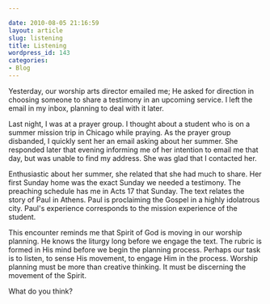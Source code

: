 ```yaml
---

date: 2010-08-05 21:16:59
layout: article
slug: listening
title: Listening
wordpress_id: 143
categories:
- Blog
---
```


Yesterday, our worship arts director emailed me; He asked for direction in choosing someone to share a testimony in an upcoming service.  I left the email in my inbox, planning to deal with it later.

Last night, I was at a prayer group.  I thought about a student who is on a summer mission trip in Chicago while praying.  As the prayer group disbanded, I quickly sent her an email asking about her summer.  She responded later that evening informing me of her intention to email me that day, but was unable to find my address.  She was glad that I contacted her.  

Enthusiastic about her summer, she related that she had much to share.  Her first Sunday home was the exact Sunday we needed a testimony.  The preaching schedule has me in Acts 17 that Sunday.  The text relates the story of Paul in Athens.  Paul is proclaiming the Gospel in a highly idolatrous city.  Paul's experience corresponds to the mission experience of the student. 

This encounter reminds me that Spirit of God is moving in our worship planning.  He knows the liturgy long before we engage the text.  The rubric is formed in His mind before we begin the planning process.  Perhaps our task is to listen, to sense His movement, to engage Him in the process.  Worship planning must be more than creative thinking.  It must be discerning the movement of the Spirit.

What do you think?

